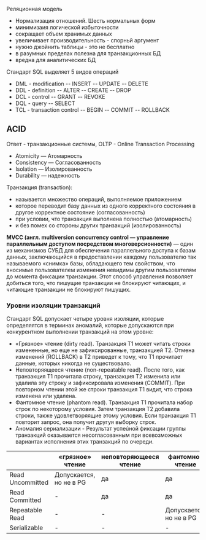 Реляционная модель
- Нормализация отношений. Шесть нормальных форм
- минимизаия логической избыточности
- сокращает объем хранимых данных
- увеличивает производительность - спорньй аргумент
- нужно джойнить таблицы - это не бесплатно
- в разумных пределах полезна для транзакционных БД
- вредна для аналитических БД

Стандарт SQL выделяет 5 видов операций
- DML - modification
-- INSERT
-- UPDATE
-- DELETE
- DDL - definition
-- ALTER
-- CREATE
-- DROP
- DCL - control
-- GRANT
-- REVOKE
- DQL - query
-- SELECT
- TCL - transaction control
-- BEGIN
-- COMMIT
-- ROLLBACK

  
## ACID
Ответ - транзакционные системы, OLTP - Online Transaction Processing
- Atomicity — Атомарность
- Consistency — Согласованность
- Isolation — Изолированность
- Durability — надежность

Транзакция (transaction):
- называется множество операций, выполняемое приложением
- которое переводит базу данных из одного корректного состояния в
другое корректное состояние (согласованность)
- при условии, что транзакция выполнена полностью (атомарность)
- и без помех со стороны других транзакций (изолированность)

**MVCC (англ. multiversion concurrency control — управление параллельным доступом посредством многоверсионности)** — один из механизмов СУБД для обеспечения параллельного доступа к базам данных, заключающийся в предоставлении каждому пользователю так называемого «снимка» базы, обладающего тем свойством, что вносимые пользователем изменения невидимы другим пользователям до момента фиксации транзакции. Этот способ управления позволяет добиться того, что пишущие транзакции не блокируют читающих, и читающие транзакции не блокируют пишущих.

### Уровни изоляции транзакций
Стандарт SQL допускает четыре уровня изоляции, которые определяятся в терминах аномалий,
которые допускаются при конкурентном выполнении транзакций на этом уровне:
- «Грязное» чтение (dirty read). Транзакция T1 может читать строки измененные, но еще не
зафиксированные, транзакцией T2. Отмена изменений (ROLLBACK) в T2 приведет к тому, что T1
прочитает данные, которых никогда не существовало.
- Неповторяящееся чтение (non-repeatable read). После того, как транзакция T1 прочитала
строку, транзакция T2 изменила или удалила эту строку и зафиксировала изменения (COMMIT).
При повторном чтении этой же строки транзакция T1 видит, что строка изменена или удалена.
- Фантомное чтение (phantom read). Транзакция T1 прочитала набор строк по некоторому
условия. Затем транзакция T2 добавила строки, также удовлетворяящие этому условия. Если
транзакция T1 повторит запрос, она получит другуя выборку строк.
- Аномалия сериализации - Результат успеúной фиксации группы транзакций оказывается
несогласованным при всевозможных вариантах исполнения этих транзакций по очереди.


||«грязное» чтение |неповторяющееся чтение|фантомное чтение|аномалия сериализации|
|--|---------------|----------------------|----------------|---------------------|
|Read Uncommitted| Допускается, но не в PG| да | да | да |
|Read Сommitted | - | да | да | да |
|Repeatable Read| - | - |  Допускается, но не в PG | да |
| Serializable | - | - | - | - |
